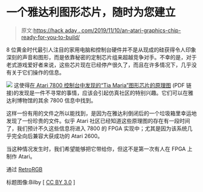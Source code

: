 # 一个雅达利图形芯片，随时为您建立

> 原文:[https://hack aday . com/2019/11/10/an-atari-graphics-chip-ready-for-you-to-build/](https://hackaday.com/2019/11/10/an-atari-graphics-chip-ready-for-you-to-build/)

8 位黄金时代最引人注目的家用电脑和控制台硬件并不是从现成的硅获得令人印象深刻的声音和图形，而是依靠秘密的定制芯片组来超越竞争对手。不幸的是，对于老式游戏爱好者来说，这些芯片现在已经停产很久了，而且在许多情况下，几乎没有关于它们操作的信息。

[![](../Images/2a02aebd1cb682fea3c5543986b7aa5d.png)](https://hackaday.com/wp-content/uploads/2019/11/atarigpu_detail.png) 这使得[在 Atari 7800 控制台中发现的“Tia Maria”图形芯片的原理图](http://www.atarimuseum.com/videogames/consoles/7800/tiamaria/tia-maria.pdf) (PDF 链接)的发现是一件不寻常的事情，应该会引起仿真社区的特别兴趣。它们可以在雅达利博物馆的其余 7800 信息中找到。

这样一份有用的文件之所以能找到，是因为在雅达利倒闭后的一个垃圾箱里幸运地发现了一份珍贵的文件。似乎 Atari 社区已经知道这些原理图的存在有一段时间了，我们预计不久这些信息将进入 7800 的 FPGA 实现中；尤其是因为该系统几乎完全向后兼容大获成功的 Atari 2600。

当这种情况发生时，我们希望能够把它带给你，但这不是第一次有人在 FPGA 上制作 Atari。

通过 [RetroRGB](https://www.retrorgb.com/atari-7800-schematics-found-in-dumpster-treasure-trove.html)

标题图像:Bilby [ [CC BY 3.0](https://commons.wikimedia.org/wiki/File:Atari_7800_with_cartridge_and_controller.jpg) ]